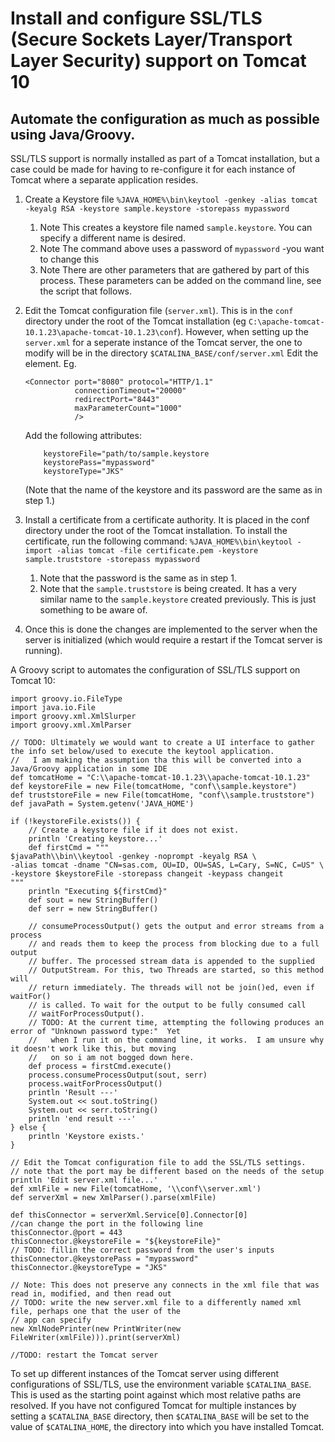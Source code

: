 # Install and configure SSL/TLS (Secure Sockets Layer/Transport Layer Security) support on Tomcat 10

## Automate the configuration as much as possible using Java/Groovy.

SSL/TLS support is normally installed as part of a Tomcat installation, but a case could be made for having to re-configure it for each instance of Tomcat where a separate application resides.

1. Create a Keystore file
`%JAVA_HOME%\bin\keytool -genkey -alias tomcat -keyalg RSA -keystore sample.keystore -storepass mypassword`
    1. Note This creates a keystore file named `sample.keystore`.  You can specify a different name is desired.
    2. Note The command above uses a password of `mypassword` -you want to change this
    3. Note There are other parameters that are gathered by part of this process.  These parameters can be added on the command line, see the script that follows.
2. Edit the Tomcat configuration file (`server.xml`).  This is in the `conf` directory under the root of the Tomcat installation (eg `C:\apache-tomcat-10.1.23\apache-tomcat-10.1.23\conf`).  However, when setting up the `server.xml` for a seperate instance of the Tomcat server, the one to modify will be in the directory `$CATALINA_BASE/conf/server.xml`
	Edit the <Connector> element. Eg.
    ```
    <Connector port="8080" protocol="HTTP/1.1"
               connectionTimeout="20000"
               redirectPort="8443"
               maxParameterCount="1000"
               />
    ```
	Add the following attributes:
    ```
		keystoreFile="path/to/sample.keystore
		keystorePass="mypassword"
		keystoreType="JKS"
    ```
	(Note that the name of the keystore and its password are the same as in step 1.)
3. Install a certificate from a certificate authority.  It is placed in the conf directory under the root of the Tomcat installation. To install the certificate, run the following command:
`%JAVA_HOME%\bin\keytool -import -alias tomcat -file certificate.pem -keystore sample.truststore -storepass mypassword` 
   1. Note that the password is the same as in step 1.
   2. Note that the `sample.truststore` is being created.  It has a very similar name to the `sample.keystore` created previously.  This is just something to be aware of.

4. Once this is done the changes are implemented to the server when the server is initialized (which would require a restart if the Tomcat server is running).

A Groovy script to automates the configuration of SSL/TLS support on Tomcat 10:
```
import groovy.io.FileType
import java.io.File
import groovy.xml.XmlSlurper
import groovy.xml.XmlParser

// TODO: Ultimately we would want to create a UI interface to gather the info set below/used to execute the keytool application.
//   I am making the assumption tha this will be converted into a Java/Groovy application in some IDE
def tomcatHome = "C:\\apache-tomcat-10.1.23\\apache-tomcat-10.1.23"
def keystoreFile = new File(tomcatHome, "conf\\sample.keystore")
def truststoreFile = new File(tomcatHome, "conf\\sample.truststore")
def javaPath = System.getenv('JAVA_HOME')

if (!keystoreFile.exists()) {
    // Create a keystore file if it does not exist.
    println 'Creating keystore...'
    def firstCmd = """
$javaPath\\bin\\keytool -genkey -noprompt -keyalg RSA \
-alias tomcat -dname "CN=sas.com, OU=ID, OU=SAS, L=Cary, S=NC, C=US" \
-keystore $keystoreFile -storepass changeit -keypass changeit
"""
    println "Executing ${firstCmd}"
    def sout = new StringBuffer()
    def serr = new StringBuffer()
  
    // consumeProcessOutput() gets the output and error streams from a process 
    // and reads them to keep the process from blocking due to a full output 
    // buffer. The processed stream data is appended to the supplied 
    // OutputStream. For this, two Threads are started, so this method will 
    // return immediately. The threads will not be join()ed, even if waitFor() 
    // is called. To wait for the output to be fully consumed call 
    // waitForProcessOutput().
    // TODO: At the current time, attempting the following produces an error of "Unknown password type:"  Yet
    //   when I run it on the command line, it works.  I am unsure why it doesn't work like this, but moving 
    //   on so i am not bogged down here.
    def process = firstCmd.execute()
    process.consumeProcessOutput(sout, serr)
    process.waitForProcessOutput()
    println 'Result ---'
    System.out << sout.toString()
    System.out << serr.toString()
    println 'end result ---'
} else {
    println 'Keystore exists.'
}

// Edit the Tomcat configuration file to add the SSL/TLS settings.
// note that the port may be different based on the needs of the setup
println 'Edit server.xml file...'
def xmlFile = new File(tomcatHome, '\\conf\\server.xml')
def serverXml = new XmlParser().parse(xmlFile)

def thisConnector = serverXml.Service[0].Connector[0]
//can change the port in the following line
thisConnector.@port = 443
thisConnector.@keystoreFile = "${keystoreFile}"
// TODO: fillin the correct password from the user's inputs
thisConnector.@keystorePass = "mypassword"
thisConnector.@keystoreType = "JKS"

// Note: This does not preserve any connects in the xml file that was read in, modified, and then read out
// TODO: write the new server.xml file to a differently named xml file, perhaps one that the user of the 
// app can specify
new XmlNodePrinter(new PrintWriter(new FileWriter(xmlFile))).print(serverXml)

//TODO: restart the Tomcat server
```
To set up different instances of the Tomcat server using different configurations of SSL/TLS, use the environment variable `$CATALINA_BASE`.  This is used as the starting point against which most relative paths are resolved. 
If you have not configured Tomcat for multiple instances by setting a `$CATALINA_BASE` directory, then `$CATALINA_BASE` will be set to the value of `$CATALINA_HOME`, the directory into which you have installed Tomcat.
